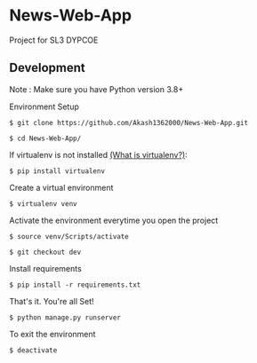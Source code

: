 # News-Web-App
Project for SL3 DYPCOE

## Development
Note : Make sure you have Python version 3.8+

Environment Setup

`$ git clone https://github.com/Akash1362000/News-Web-App.git`

`$ cd News-Web-App/`

If virtualenv is not installed [(What is virtualenv?)](https://www.youtube.com/watch?v=N5vscPTWKOk&t=313s):

`$ pip install virtualenv`

Create a virtual environment

`$ virtualenv venv`

Activate the environment everytime you open the project

`$ source venv/Scripts/activate`

`$ git checkout dev`

Install requirements

`$ pip install -r requirements.txt`

That's it. You're all Set!

`$ python manage.py runserver`

To exit the environment

`$ deactivate `

